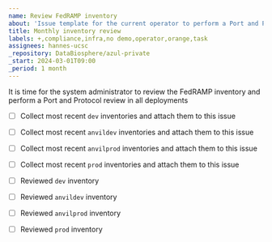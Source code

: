 ```yaml
---
name: Review FedRAMP inventory
about: 'Issue template for the current operator to perform a Port and Protocol review with system administrator'
title: Monthly inventory review
labels: +,compliance,infra,no demo,operator,orange,task
assignees: hannes-ucsc
_repository: DataBiosphere/azul-private
_start: 2024-03-01T09:00
_period: 1 month
---
```

It is time for the system administrator to review the FedRAMP inventory and perform a Port and Protocol review in all deployments


- [ ] Collect most recent `dev` inventories and attach them to this issue
- [ ] Collect most recent `anvildev` inventories and attach them to this issue
- [ ] Collect most recent `anvilprod` inventories and attach them to this issue
- [ ] Collect most recent `prod` inventories and attach them to this issue

- [ ] Reviewed `dev` inventory
- [ ] Reviewed `anvildev` inventory
- [ ] Reviewed `anvilprod` inventory
- [ ] Reviewed `prod` inventory
